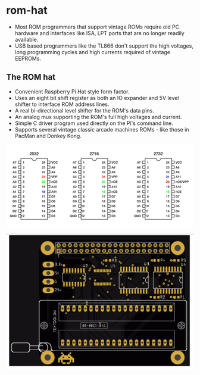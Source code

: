# rom-hat

* Most ROM programmers that support vintage ROMs require old PC hardware and interfaces like ISA, LPT ports that are no longer readily available.
* USB based programmers like the TL866 don't support the high voltages, long programming cycles and high currents required of vintage EEPROMs.

## The ROM hat
* Convenient Raspberry Pi Hat style form factor.
* Uses an eight bit shift register as both an IO expander and 5V level shifter to interface ROM address lines. 
* A real bi-directional level shifter for the ROM's data pins.
* An analog mux supporting the ROM's full high voltages and current.
* Simple C driver program used directly on the Pi's command line.
* Supports several vintage classic arcade machines ROMs - like those in PacMan and Donkey Kong.

![](docs/roms.jpg)

![](docs/copper.jpg)
